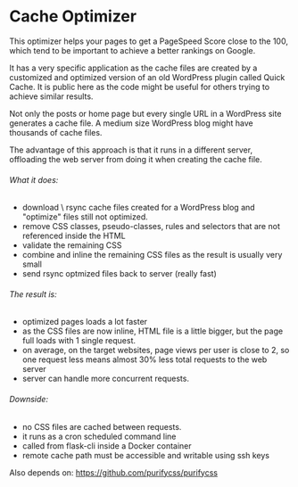 Cache Optimizer
========================

This optimizer helps your pages to get a PageSpeed Score close to the 100, which tend to be important to achieve a better rankings on Google.

It has a very specific application as the cache files are created by a customized and optimized version of an old WordPress plugin called Quick Cache. It is public here as the code might be useful for others trying to achieve similar results.

Not only the posts or home page but every single URL in a WordPress site generates a cache file.
A medium size WordPress blog might have thousands of cache files.

The advantage of this approach is that it runs in a different server, offloading the web server from doing it when creating the cache file.

###### What it does:
- download \ rsync cache files created for a WordPress blog and "optimize" files still not optimized.
- remove CSS classes, pseudo-classes, rules and selectors that are not referenced inside the HTML
- validate the remaining CSS
- combine and inline the remaining CSS files as the result is usually very small
- send rsync optmized files back to server (really fast)

###### The result is:
- optimized pages loads a lot faster
- as the CSS files are now inline, HTML file is a little bigger, but the page full loads with 1 single request.
- on average, on the target websites, page views per user is close to 2, so one request less means almost 30% less total requests to the web server
- server can handle more concurrent requests.

###### Downside:
- no CSS files are cached between requests.
- it runs as a cron scheduled command line
- called from flask-cli inside a Docker container
- remote cache path must be accessible and writable using ssh keys

Also depends on:
https://github.com/purifycss/purifycss

